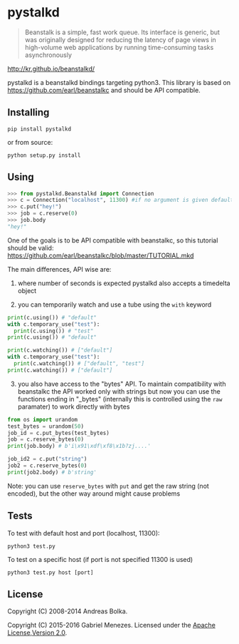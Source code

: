 pystalkd
========
>Beanstalk is a simple, fast work queue.
>Its interface is generic, but was originally designed for reducing the latency of page views in high-volume web applications by running time-consuming tasks asynchronously

http://kr.github.io/beanstalkd/

pystalkd is a beanstalkd bindings targeting python3.
This library is based on https://github.com/earl/beanstalkc and should be API compatible.

Installing
-------
```
pip install pystalkd
```
or from source:
```
python setup.py install
```

Using
------
```python
>>> from pystalkd.Beanstalkd import Connection
>>> c = Connection("localhost", 11300) #if no argument is given default configuration is used
>>> c.put("hey!")
>>> job = c.reserve(0)
>>> job.body
"hey!"
```
One of the goals is to be API compatible with beanstalkc, so this tutorial should be valid: https://github.com/earl/beanstalkc/blob/master/TUTORIAL.mkd

The main differences, API wise are: 

1) where number of seconds is expected pystalkd also accepts a timedelta object

2) you can temporarily watch and use a tube using the `with` keyword

```python
print(c.using()) # "default"
with c.temporary_use("test"):
  print(c.using()) # "test"
print(c.using()) # "default"

print(c.watching()) # ["default"]
with c.temporary_use("test"):
  print(c.watching()) # ["default", "test"]
print(c.watching()) # ["default"]
```
3) you also have access to the "bytes" API. 
To maintain compatibility with beanstalkc the API worked only with strings but now
you can use the functions ending in "_bytes" (internally this is controlled using the `raw` paramater) to work directly 
with bytes

```python
from os import urandom
test_bytes = urandom(50)
job_id = c.put_bytes(test_bytes)
job = c.reserve_bytes(0)
print(job.body) # b'i\x91\xdf\xf8\x1b?zj....'

job_id2 = c.put("string")
job2 = c.reserve_bytes(0)
print(job2.body) # b'string'
```

Note: you can use `reserve_bytes` with `put` and get the raw string (not encoded), but the other way around might cause problems


Tests
-------
To test with default host and port (localhost, 11300): 
```
python3 test.py
```
To test on a specific host (if port is not specified 11300 is used)
```
python3 test.py host [port]
```

License
-------

Copyright (C) 2008-2014 Andreas Bolka.

Copyright (C) 2015-2016 Gabriel Menezes.
Licensed under the [Apache License,Version 2.0][license].

[license]: http://www.apache.org/licenses/LICENSE-2.0

